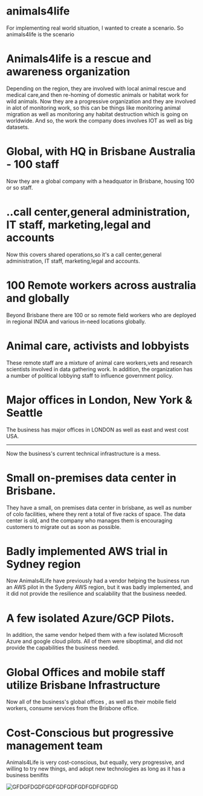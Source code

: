 # animals4life

For implementing real world situation, I wanted to create a scenario. So animals4life is the scenario
# Animals4life is a rescue and awareness organization
Depending on the region, they are involved with local animal rescue and medical care,and then re-homing of domestic animals or habitat work for wild animals.
Now they are a progressive organization and they are involved in alot of monitoring work, so this can be things like monitoring animal migration as well as monitoring any habitat destruction which is going on worldwide.
And so, the work the company does involves IOT as well as big datasets.
# Global, with HQ in Brisbane Australia - 100 staff
Now they are a global company with a headquator in Brisbane, housing 100 or so staff.
# ..call center,general administration, IT staff, marketing,legal and accounts
Now this covers shared operations,so it's a call center,general administration, IT staff, marketing,legal and accounts.
# 100 Remote workers across australia and globally
Beyond Brisbane there are 100 or so remote field workers who are deployed in regional INDIA and various in-need locations globally.
# Animal care, activists and lobbyists
These remote staff are a mixture of animal care workers,vets and research scientists involved in data gathering work.
In addition, the organization has a number of political lobbying staff to influence government policy.
# Major offices in London, New York & Seattle
The business has major offices in LONDON as well as east and west cost USA.


-----------------------------------------------------------------------------------------------------------------------------------------------------------------------------------

Now the business's current technical infrastructure is a mess.
# Small on-premises data center in Brisbane.
They have a small, on premises data center in brisbane, as well as number of colo facilities, where they rent a total of five racks of space.
The data center is old, and the company who manages them is encouraging customers to migrate out as soon as possible.
# Badly implemented AWS trial in Sydney region
Now Animals4Life have previously had a vendor helping the business run an AWS pilot in the Sydeny AWS region, but it was badly implemented, and it did not provide the resilience and scalability that the business needed.
# A few isolated Azure/GCP Pilots.
In addition, the same vendor helped them with a few isolated Microsoft Azure and google cloud pilots.
All of them were siboptimal, and did not provide the capabilities the business needed.
# Global Offices and mobile staff utilize Brisbane Infrastructure
Now all of the business's global offices , as well as their mobile field workers, consume services from the Brisbone office.
# Cost-Conscious but progressive management team 
Animals4Life is very cost-conscious, but equally, very progressive, and willing to try new things, and adopt new technologies as long as it has a business benifits


![GFDGFDGDFGDFGDFGDFGDFGDFGDFGD](https://github.com/arsam31/animals4life/blob/main/Capture.PNG)
